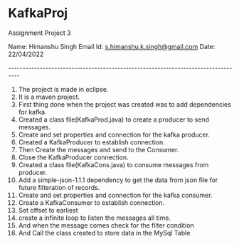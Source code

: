 # KafkaProj
Assignment Project 3

Name: Himanshu Singh
Email Id: s.himanshu.k.singh@gmail.com
Date: 22/04/2022

*----------------------------------------------------------------------------------*

1. The project is made in eclipse.
2. It is a maven project.
3. First thing done when the project was created was to add dependencies for kafka.
4.  Created a class file(KafkaProd.java) to create a producer to send messages.
5. Create and set properties and connection for the kafka producer.
6. Created a KafkaProducer to establish connection.
7. Then Create the messages and send to the Consumer.
8. Close the KafkaProducer connection.
9.  Created a class file(KafkaCons.java) to consume messages from producer.
10. Add a simple-json-1.1.1 dependency to get the data from json file for future filteration of records.  
11. Create and set properties and connection for the kafka consumer.
12. Create a KafkaConsumer to establish connection.
13. Set offset to earliest
14. create a infinite loop to listen the messages all time.
15. And when the message comes check for the filter condition
16. And Call the class created to store data in the MySql Table
